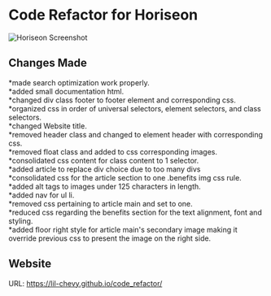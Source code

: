 # Code Refactor for Horiseon

![Horiseon Screenshot](.css/style.css/images/horiseon-landing-page.png)

## Changes Made
*made search optimization work properly.
<br>
*added small documentation html.
<br>
*changed div class footer to footer element and corresponding css.
<br>
*organized css in order of universal selectors, element selectors, and class selectors.
<br>
*changed Website title.
<br>
*removed header class and changed to element header with corresponding css.
<br>
*removed float class and added to css corresponding images.
<br>
*consolidated css content for class content to 1 selector.
<br>
*added article to replace div choice due to too many divs
<br>
*consolidated css for the article section to one .benefits img css rule.
<br>
*added alt tags to images under 125 characters in length.
<br>
*added nav for ul li.
<br>
*removed css pertaining to article main and set to one.
<br>
*reduced css regarding the benefits section for the text alignment, font and styling.
<br>
*added floor right style for article main's secondary image making it override previous css to present the image on the right side.
<br>
## Website
URL: https://lil-chevy.github.io/code_refactor/
